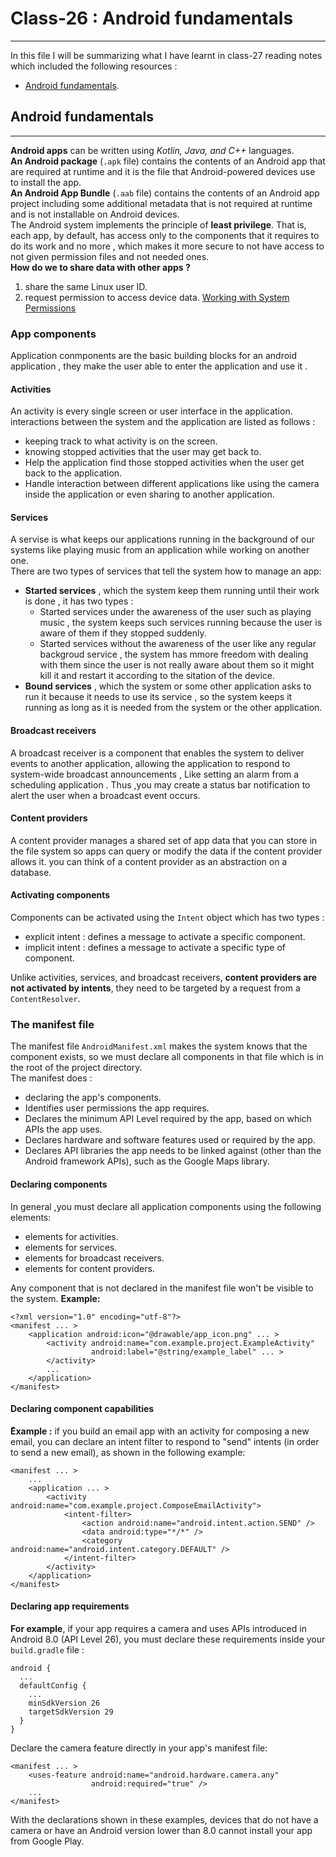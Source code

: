 # Class-26 : Android fundamentals
***

In this file I will be summarizing what I have learnt in class-27 reading notes which included the following resources : 
- [Android fundamentals](https://developer.android.com/guide/components/fundamentals).

## Android fundamentals
***
**Android apps** can be written using *Kotlin, Java, and C++* languages.  
**An Android package** (`.apk` file) contains the contents of an Android app that are required at runtime and it is the file that Android-powered devices use to install the app.  
**An Android App Bundle** (`.aab` file)  contains the contents of an Android app project including some additional metadata that is not required at runtime and is not installable on Android devices.    
The Android system implements the principle of **least privilege**. That is, each app, by default, has access only to the components that it requires to do its work and no more , which makes it more secure to not have access to not given permission files and not needed ones.   
**How do we to share data with other apps ?**  
1.  share the same Linux user ID.
2.  request permission to access device data. 
[Working with System Permissions](https://developer.android.com/training/permissions)

### App components
Application conmponents are the basic building blocks for an android application , they make the user able to enter the application and use it . 
#### Activities
An activity is every single screen or user interface in the application. interactions between the system and the application are listed as follows : 
- keeping track to what activity is on the screen.
- knowing stopped activities that the user may get back to.
- Help the application find those stopped activities when the user get back to the application.
- Handle interaction between different applications like using the camera inside the application or even sharing to another application. 
#### Services
A servise is what keeps our applications running in the background of our systems like playing music from an application while working on another one.   
There are two types of services that tell the system how to manage an app: 
- **Started services** , which the system keep them running until their work is done , it has two types :
    - Started services under the awareness of the user such as playing music , the system keeps such services running because the user is aware of them if they stopped suddenly. 
    - Started services without the awareness of the user like any regular backgroud service , the system has mmore freedom with dealing with them since the user is not really aware about them so it might kill it and restart it according to the sitation of the device. 
- **Bound services** , which the system or some other application asks to run it because it needs to use its service , so the system keeps it running as long as it is needed from the system or the other application. 

#### Broadcast receivers
A broadcast receiver is a component that enables the system to deliver events to another application, allowing the application to respond to system-wide broadcast announcements , Like setting an alarm from a scheduling application . Thus ,you may create a status bar notification to alert the user when a broadcast event occurs. 
#### Content providers
A content provider manages a shared set of app data that you can store in the file system so  apps can query or modify the data if the content provider allows it. you can think of a content provider as an abstraction on a database.
#### Activating components 
Components can be activated using the `Intent` object which has two types :
- explicit intent : defines a message to activate a specific component.
- implicit intent : defines a message to activate a specific type of component. 

Unlike activities, services, and broadcast receivers, **content providers are not activated by intents**, they need to be targeted by a request from a `ContentResolver`.
### The manifest file
The manifest file `AndroidManifest.xml` makes the system knows that the component exists, so we must declare all components in that file which is in the root of the project directory.   
The manifest does :
- declaring the app's components.
- Identifies user permissions the app requires.
- Declares the minimum API Level required by the app, based on which APIs the app uses.
- Declares hardware and software features used or required by the app.
- Declares API libraries the app needs to be linked against (other than the Android framework APIs), such as the Google Maps library.
#### Declaring components
In general ,you must declare all application components using the following elements:

- <activity> elements for activities.
- <service> elements for services.
- <receiver> elements for broadcast receivers.
- <provider> elements for content providers.

Any component that is not declared in the manifest file won't be visible to the system.
**Example:**

```
<?xml version="1.0" encoding="utf-8"?>
<manifest ... >
    <application android:icon="@drawable/app_icon.png" ... >
        <activity android:name="com.example.project.ExampleActivity"
                  android:label="@string/example_label" ... >
        </activity>
        ...
    </application>
</manifest>
````

#### Declaring component capabilities
**ُExample :**
if you build an email app with an activity for composing a new email, you can declare an intent filter to respond to "send" intents (in order to send a new email), as shown in the following example:
```
<manifest ... >
    ...
    <application ... >
        <activity android:name="com.example.project.ComposeEmailActivity">
            <intent-filter>
                <action android:name="android.intent.action.SEND" />
                <data android:type="*/*" />
                <category android:name="android.intent.category.DEFAULT" />
            </intent-filter>
        </activity>
    </application>
</manifest>
```

#### Declaring app requirements
**For example**, if your app requires a camera and uses APIs introduced in Android 8.0 (API Level 26), you must declare these requirements inside your `build.gradle` file :
```
android {
  ...
  defaultConfig {
    ...
    minSdkVersion 26
    targetSdkVersion 29
  }
}
```
Declare the camera feature directly in your app's manifest file:

```
<manifest ... >
    <uses-feature android:name="android.hardware.camera.any"
                  android:required="true" />
    ...
</manifest>
```
With the declarations shown in these examples, devices that do not have a camera or have an Android version lower than 8.0 cannot install your app from Google Play. 


